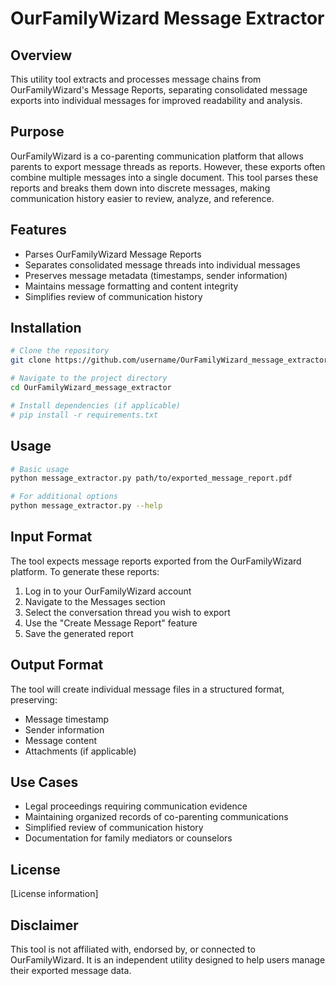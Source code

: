 # OurFamilyWizard Message Extractor

## Overview
This utility tool extracts and processes message chains from OurFamilyWizard's Message Reports, separating consolidated message exports into individual messages for improved readability and analysis.

## Purpose
OurFamilyWizard is a co-parenting communication platform that allows parents to export message threads as reports. However, these exports often combine multiple messages into a single document. This tool parses these reports and breaks them down into discrete messages, making communication history easier to review, analyze, and reference.

## Features
- Parses OurFamilyWizard Message Reports
- Separates consolidated message threads into individual messages
- Preserves message metadata (timestamps, sender information)
- Maintains message formatting and content integrity
- Simplifies review of communication history

## Installation
```bash
# Clone the repository
git clone https://github.com/username/OurFamilyWizard_message_extractor.git

# Navigate to the project directory
cd OurFamilyWizard_message_extractor

# Install dependencies (if applicable)
# pip install -r requirements.txt
```

## Usage
```bash
# Basic usage
python message_extractor.py path/to/exported_message_report.pdf

# For additional options
python message_extractor.py --help
```

## Input Format
The tool expects message reports exported from the OurFamilyWizard platform. To generate these reports:
1. Log in to your OurFamilyWizard account
2. Navigate to the Messages section
3. Select the conversation thread you wish to export
4. Use the "Create Message Report" feature
5. Save the generated report

## Output Format
The tool will create individual message files in a structured format, preserving:
- Message timestamp
- Sender information
- Message content
- Attachments (if applicable)

## Use Cases
- Legal proceedings requiring communication evidence
- Maintaining organized records of co-parenting communications
- Simplified review of communication history
- Documentation for family mediators or counselors

## License

[License information]

## Disclaimer
This tool is not affiliated with, endorsed by, or connected to OurFamilyWizard. It is an independent utility designed to help users manage their exported message data.
